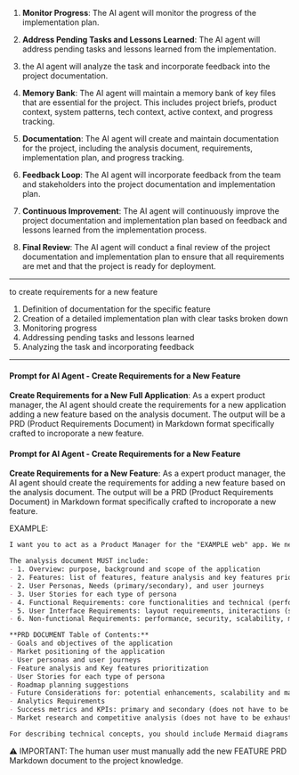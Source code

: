 1. **Monitor Progress**: The AI agent will monitor the progress of the implementation plan.

2. **Address Pending Tasks and Lessons Learned**: The AI agent will address pending tasks and lessons learned from the implementation.

3. the AI agent will analyze the task and incorporate feedback into the project documentation.

4. **Memory Bank**: The AI agent will maintain a memory bank of key files that are essential for the project. This includes project briefs, product context, system patterns, tech context, active context, and progress tracking.

5.  **Documentation**: The AI agent will create and maintain documentation for the project, including the analysis document, requirements, implementation plan, and progress tracking.

6.  **Feedback Loop**: The AI agent will incorporate feedback from the team and stakeholders into the project documentation and implementation plan.

7.   **Continuous Improvement**: The AI agent will continuously improve the project documentation and implementation plan based on feedback and lessons learned from the implementation process.

8.   **Final Review**: The AI agent will conduct a final review of the project documentation and implementation plan to ensure that all requirements are met and that the project is ready for deployment.


---

to create requirements for a new feature
1. Definition of documentation for the specific feature
2. Creation of a detailed implementation plan with clear tasks broken down
3. Monitoring progress
4. Addressing pending tasks and lessons learned
5.  Analyzing the task and incorporating feedback


---


#### Prompt for AI Agent - Create Requirements for a New Feature

**Create Requirements for a New Full Application**: As a expert product manager, the AI agent should create the requirements for a new application adding a new feature based on the analysis document. The output will be a PRD (Product Requirements Document) in Markdown format specifically crafted to incroporate a new feature.


#### Prompt for AI Agent - Create Requirements for a New Feature

**Create Requirements for a New Feature**: As a expert product manager, the AI agent should create the requirements for adding a new feature based on the analysis document. The output will be a PRD (Product Requirements Document) in Markdown format specifically crafted to incroporate a new feature.

EXAMPLE:
```markdown 
I want you to act as a Product Manager for the "EXAMPLE web" app. We need a courses overview page with standardize best practices which you also find on other popular content management systems. Do not code anything yet; instead, deeply think about which requirements we need and how the page should operate and descibre the use sies in detail in a Product Requirements Document markdown file.

The analysis document MUST include:
- 1. Overview: purpose, background and scope of the application
- 2. Features: list of features, feature analysis and key features prioritization
- 2. User Personas, Needs (primary/secondary), and user journeys
- 3. User Stories for each type of persona
- 4. Functional Requirements: core functionalities and technical (performance, responsiveness, security, accesibility, etc.) requirements
- 5. User Interface Requirements: layout requirements, initeractions (search, filtering, etc.), main components
- 6. Non-functional Requirements: performance, security, scalability, maintainability

**PRD DOCUMENT Table of Contents:**
- Goals and objectives of the application
- Market positioning of the application
- User personas and user journeys
- Feature analysis and Key features prioritization
- User Stories for each type of persona
- Roadmap planning suggestions
- Future Considerations for: potential enhancements, scalability and maintainability
- Analytics Requirements
- Success metrics and KPIs: primary and secondary (does not have to be exhaustive)
- Market research and competitive analysis (does not have to be exhaustive)

For describing technical concepts, you should include Mermaid diagrams in this Markdown file.

```

⚠️ IMPORTANT: The human user must manually add the new FEATURE PRD Markdown document to the project knowledge.